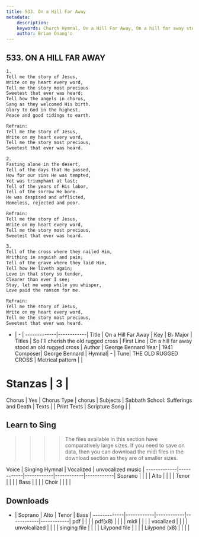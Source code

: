 ```yaml
---
title: 533. On a Hill Far Away
metadata:
    description: 
    keywords: Church Hymnal, On a Hill Far Away, On a hill far away stood an old rugged cross, So I'll cherish the old rugged cross
    author: Brian Onang'o
---
```



## 533. ON A HILL FAR AWAY

```txt
1.
Tell me the story of Jesus, 
Write on my heart every word, 
Tell me the story most precious 
Sweetest that ever was heard; 
Tell how the angels in chorus, 
Sang as they welcomed His birth. 
Glory to God in the highest, 
Peace and good tidings to earth. 

Refrain:
Tell me the story of Jesus, 
Write on my heart every word, 
Tell me the story most precious, 
Sweetest that ever was heard. 

2.
Fasting alone in the desert, 
Tell of the days that He passed, 
How for our sins He was tempted, 
Yet was triumphant at last; 
Tell of the years of His labor, 
Tell of the sorrow He bore. 
He was despised and afflicted, 
Homeless, rejected and poor. 

Refrain:
Tell me the story of Jesus, 
Write on my heart every word, 
Tell me the story most precious, 
Sweetest that ever was heard. 

3.
Tell of the cross where they nailed Him, 
Writhing in anguish and pain; 
Tell of the grave where they laid Him, 
Tell how He liveth again; 
Love in that story so tender, 
Clearer than ever I see; 
Stay, let me weep while you whisper, 
Love paid the ransom for me.

Refrain:
Tell me the story of Jesus, 
Write on my heart every word, 
Tell me the story most precious, 
Sweetest that ever was heard. 

```

- |   -  |
-------------|------------|
Title | On a Hill Far Away |
Key | B♭ Major |
Titles | So I'll cherish the old rugged cross |
First Line | On a hill far away stood an old rugged cross |
Author | George Bennard
Year | 1941
Composer| George Bennard |
Hymnal|  - |
Tune| THE OLD RUGGED CROSS |
Metrical pattern | |
# Stanzas | 3 |
Chorus | Yes |
Chorus Type | chorus |
Subjects | Sabbath School: Sufferings and Death |
Texts |  |
Print Texts | 
Scripture Song |  |
  
## Learn to Sing

>>>> The files available in this section have comparatively large sizes. If you need to save on data, then you can download the midi files in the download section as they are of smaller sizes.

Voice |  Singing Hymnal | Vocalized | unvocalized music |
-------------|------------|------------|------------|------------|
Soprano | | | |
Alto | | | |
Tenor | | | |
Bass | | | |
Choir | | | |

## Downloads

- |  Soprano | Alto | Tenor | Bass |
-------------|------------|------------|------------|------------|
pdf | | | |
pdf(x8) | | | |
midi | | | |
vocalized | | | |
unvolcalized | | | |
singing file | | | |
Lilypond file | | | |
Lilypond (x8) | | | |
  